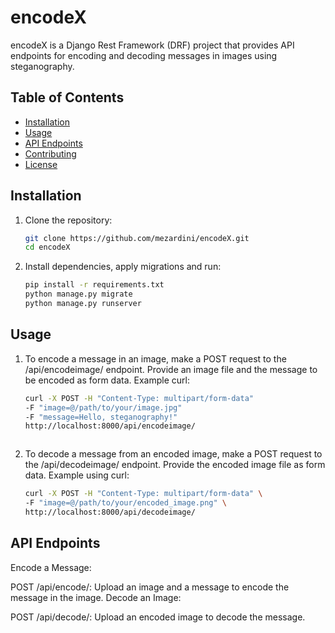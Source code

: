 # encodeX

encodeX is a Django Rest Framework (DRF) project that provides API endpoints for encoding and decoding messages in images using steganography.

## Table of Contents
- [Installation](#installation)
- [Usage](#usage)
- [API Endpoints](#api-endpoints)
- [Contributing](#contributing)
- [License](#license)

## Installation

1. Clone the repository:

   ```bash
   git clone https://github.com/mezardini/encodeX.git
   cd encodeX

2. Install dependencies, apply migrations and run:

    ```bash
    pip install -r requirements.txt
    python manage.py migrate
    python manage.py runserver


## Usage

1. To encode a message in an image, make a POST request to the /api/encodeimage/ endpoint. Provide an image file and the message to be encoded as form data.
   Example curl:

   ```bash
   curl -X POST -H "Content-Type: multipart/form-data" 
   -F "image=@/path/to/your/image.jpg" 
   -F "message=Hello, steganography!" 
   http://localhost:8000/api/encodeimage/



2. To decode a message from an encoded image, make a POST request to the /api/decodeimage/ endpoint. Provide the encoded image file as form data.
  Example using curl:
  
    ```bash
    curl -X POST -H "Content-Type: multipart/form-data" \
    -F "image=@/path/to/your/encoded_image.png" \
    http://localhost:8000/api/decodeimage/


## API Endpoints
Encode a Message:

POST /api/encode/: Upload an image and a message to encode the message in the image.
Decode an Image:

POST /api/decode/: Upload an encoded image to decode the message.



